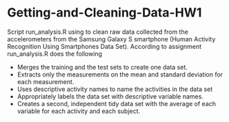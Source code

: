 Getting-and-Cleaning-Data-HW1
=============================

Script run_analysis.R using to clean raw data collected from the accelerometers from the Samsung Galaxy S smartphone (Human Activity Recognition Using Smartphones Data Set).
According to assignment run_analysis.R does the following
* Merges the training and the test sets to create one data set.
* Extracts only the measurements on the mean and standard deviation for each measurement. 
* Uses descriptive activity names to name the activities in the data set
* Appropriately labels the data set with descriptive variable names. 
* Creates a second, independent tidy data set with the average of each variable for each activity and each subject. 